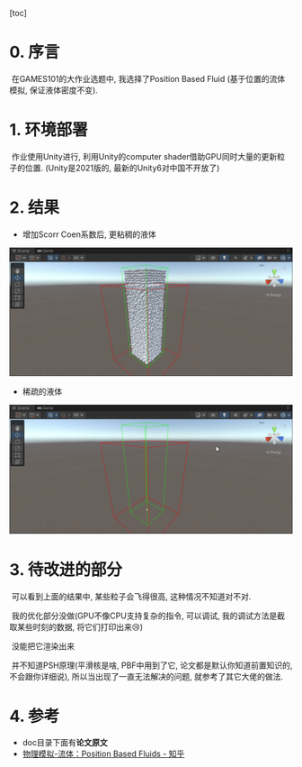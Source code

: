 [toc]
# 0. 序言
​	在GAMES101的大作业选题中, 我选择了Position Based Fluid (基于位置的流体模拟, 保证液体密度不变).

# 1. 环境部署

​	作业使用Unity进行, 利用Unity的computer shader借助GPU同时大量的更新粒子的位置. (Unity是2021版的, 最新的Unity6对中国不开放了)

# 2. 结果

* 增加Scorr Coen系数后, 更粘稠的液体

![](images/01sticky.gif)

* 稀疏的液体

![](images/02thinly.gif)

# 3. 待改进的部分

​	可以看到上面的结果中, 某些粒子会飞得很高, 这种情况不知道对不对.

​	我的优化部分没做(GPU不像CPU支持复杂的指令, 可以调试, 我的调试方法是截取某些时刻的数据, 将它们打印出来:cry:)

​	没能把它渲染出来

​	并不知道PSH原理(平滑核是啥, PBF中用到了它, 论文都是默认你知道前置知识的, 不会跟你详细说), 所以当出现了一直无法解决的问题, 就参考了其它大佬的做法.

# 4. 参考

* doc目录下面有**论文原文**
* [物理模拟-流体：Position Based Fluids - 知乎](https://zhuanlan.zhihu.com/p/425169666)

